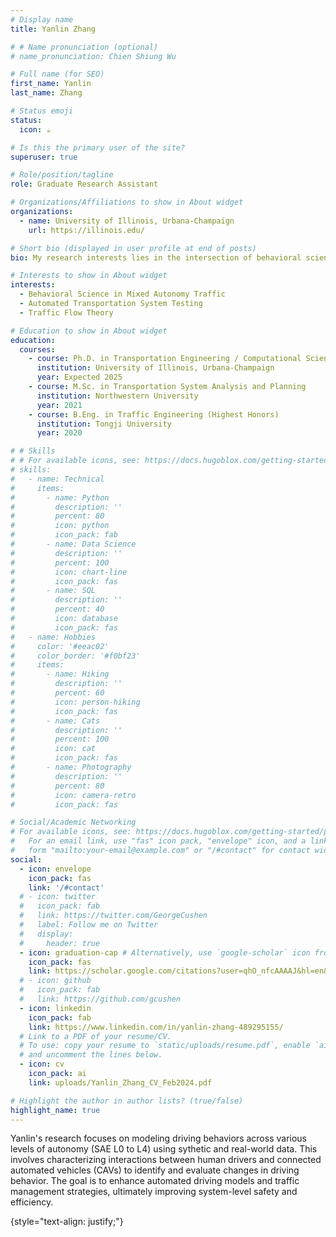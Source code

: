 ```yaml
---
# Display name
title: Yanlin Zhang

# # Name pronunciation (optional)
# name_pronunciation: Chien Shiung Wu

# Full name (for SEO)
first_name: Yanlin
last_name: Zhang

# Status emoji
status:
  icon: ☕️

# Is this the primary user of the site?
superuser: true

# Role/position/tagline
role: Graduate Research Assistant

# Organizations/Affiliations to show in About widget
organizations:
  - name: University of Illinois, Urbana-Champaign
    url: https://illinois.edu/

# Short bio (displayed in user profile at end of posts)
bio: My research interests lies in the intersection of behavioral science and mixed autonomy traffic flow.

# Interests to show in About widget
interests:
  - Behavioral Science in Mixed Autonomy Traffic
  - Automated Transportation System Testing
  - Traffic Flow Theory

# Education to show in About widget
education:
  courses:
    - course: Ph.D. in Transportation Engineering / Computational Science and Engineering
      institution: University of Illinois, Urbana-Champaign
      year: Expected 2025
    - course: M.Sc. in Transportation System Analysis and Planning
      institution: Northwestern University
      year: 2021
    - course: B.Eng. in Traffic Engineering (Highest Honors)
      institution: Tongji University
      year: 2020

# # Skills
# # For available icons, see: https://docs.hugoblox.com/getting-started/page-builder/#icons
# skills:
#   - name: Technical
#     items:
#       - name: Python
#         description: ''
#         percent: 80
#         icon: python
#         icon_pack: fab
#       - name: Data Science
#         description: ''
#         percent: 100
#         icon: chart-line
#         icon_pack: fas
#       - name: SQL
#         description: ''
#         percent: 40
#         icon: database
#         icon_pack: fas
#   - name: Hobbies
#     color: '#eeac02'
#     color_border: '#f0bf23'
#     items:
#       - name: Hiking
#         description: ''
#         percent: 60
#         icon: person-hiking
#         icon_pack: fas
#       - name: Cats
#         description: ''
#         percent: 100
#         icon: cat
#         icon_pack: fas
#       - name: Photography
#         description: ''
#         percent: 80
#         icon: camera-retro
#         icon_pack: fas

# Social/Academic Networking
# For available icons, see: https://docs.hugoblox.com/getting-started/page-builder/#icons
#   For an email link, use "fas" icon pack, "envelope" icon, and a link in the
#   form "mailto:your-email@example.com" or "/#contact" for contact widget.
social:
  - icon: envelope
    icon_pack: fas
    link: '/#contact'
  # - icon: twitter
  #   icon_pack: fab
  #   link: https://twitter.com/GeorgeCushen
  #   label: Follow me on Twitter
  #   display:
  #     header: true
  - icon: graduation-cap # Alternatively, use `google-scholar` icon from `ai` icon pack
    icon_pack: fas
    link: https://scholar.google.com/citations?user=qhO_nfcAAAAJ&hl=en&oi=sra
  # - icon: github
  #   icon_pack: fab
  #   link: https://github.com/gcushen
  - icon: linkedin
    icon_pack: fab
    link: https://www.linkedin.com/in/yanlin-zhang-489295155/
  # Link to a PDF of your resume/CV.
  # To use: copy your resume to `static/uploads/resume.pdf`, enable `ai` icons in `params.yaml`,
  # and uncomment the lines below.
  - icon: cv
    icon_pack: ai
    link: uploads/Yanlin_Zhang_CV_Feb2024.pdf

# Highlight the author in author lists? (true/false)
highlight_name: true
---
```


Yanlin's research focuses on modeling driving behaviors across various levels of autonomy (SAE L0 to L4) using sythetic and real-world data. This involves characterizing interactions between human drivers and connected automated vehicles (CAVs) to identify and evaluate changes in driving behavior. The goal is to enhance automated driving models and traffic management strategies, ultimately improving system-level safety and efficiency.


{style="text-align: justify;"}
